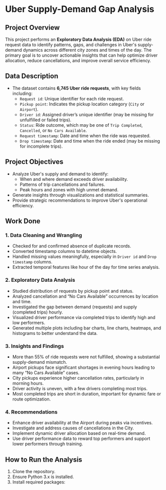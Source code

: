 # Uber Supply-Demand Gap Analysis

## Project Overview

This project performs an **Exploratory Data Analysis (EDA)** on Uber ride request data to identify patterns, gaps, and challenges in Uber's supply-demand dynamics across different city zones and times of the day. The primary goal is to uncover actionable insights that can help optimize driver allocation, reduce cancellations, and improve overall service efficiency.

## Data Description

- The dataset contains **6,745 Uber ride requests**, with key fields including:
  - `Request id`: Unique identifier for each ride request.
  - `Pickup point`: Indicates the pickup location category (`City` or `Airport`).
  - `Driver id`: Assigned driver’s unique identifier (may be missing for unfulfilled or failed trips).
  - `Status`: Ride outcome, which may be one of `Trip Completed`, `Cancelled`, or `No Cars Available`.
  - `Request timestamp`: Date and time when the ride was requested.
  - `Drop timestamp`: Date and time when the ride ended (may be missing for incomplete trips).

## Project Objectives

- Analyze Uber's supply and demand to identify:
  - When and where demand exceeds driver availability.
  - Patterns of trip cancellations and failures.
  - Peak hours and zones with high unmet demand.
- Generate insights through visualizations and statistical summaries.
- Provide strategic recommendations to improve Uber's operational efficiency.

## Work Done

### 1. Data Cleaning and Wrangling
- Checked for and confirmed absence of duplicate records.
- Converted timestamp columns to datetime objects.
- Handled missing values meaningfully, especially in `Driver id` and `Drop timestamp` columns.
- Extracted temporal features like hour of the day for time series analysis.

### 2. Exploratory Data Analysis
- Studied distribution of requests by pickup point and status.
- Analyzed cancellation and “No Cars Available” occurrences by location and time.
- Investigated the gap between demand (requests) and supply (completed trips) hourly.
- Visualized driver performance via completed trips to identify high and low performers.
- Generated multiple plots including bar charts, line charts, heatmaps, and histograms to better understand the data.

### 3. Insights and Findings
- More than 55% of ride requests were not fulfilled, showing a substantial supply-demand mismatch.
- Airport pickups face significant shortages in evening hours leading to many “No Cars Available” cases.
- City pickups experience higher cancellation rates, particularly in morning hours.
- Driver activity is uneven, with a few drivers completing most trips.
- Most completed trips are short in duration, important for dynamic fare or route optimization.

### 4. Recommendations
- Enhance driver availability at the Airport during peaks via incentives.
- Investigate and address causes of cancellations in the City.
- Implement dynamic driver allocation based on real-time demand.
- Use driver performance data to reward top performers and support lower performers through training.

## How to Run the Analysis

1. Clone the repository.
2. Ensure Python 3.x is installed.
3. Install required packages:
